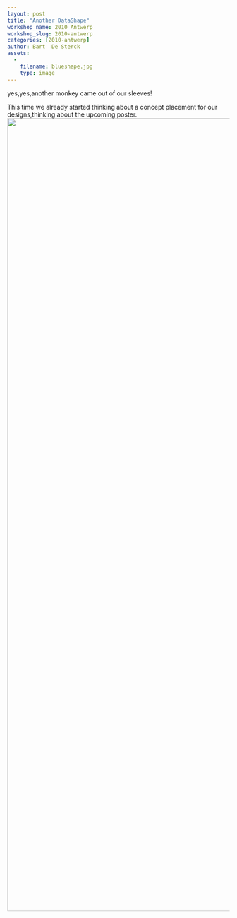 ```yaml
---
layout: post
title: "Another DataShape"
workshop_name: 2010 Antwerp
workshop_slug: 2010-antwerp
categories: [2010-antwerp]
author: Bart  De Sterck
assets:
  -
    filename: blueshape.jpg
    type: image
---
```

yes,yes,another monkey came out of our sleeves!

This time we already started thinking about a concept placement for our designs,thinking about the upcoming poster.<a href="http://workshops.nodebox.net/2010-2/wp-content/uploads/2010/02/blueshape.jpg"><img class="aligncenter size-full wp-image-274" src="http://workshops.nodebox.net/2010-2/wp-content/uploads/2010/02/blueshape.jpg" alt="" width="2502" height="1795" /></a>
